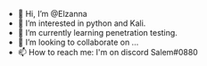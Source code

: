 - 👋 Hi, I’m @Elzanna
- 👀 I’m interested in python and Kali.
- 🌱 I’m currently learning penetration testing.
- 💞️ I’m looking to collaborate on ...
- 📫 How to reach me: I'm on discord Salem#0880

<!---
Elzanna/Elzanna is a ✨ special ✨ repository because its `README.md` (this file) appears on your GitHub profile.
You can click the Preview link to take a look at your changes.
--->

